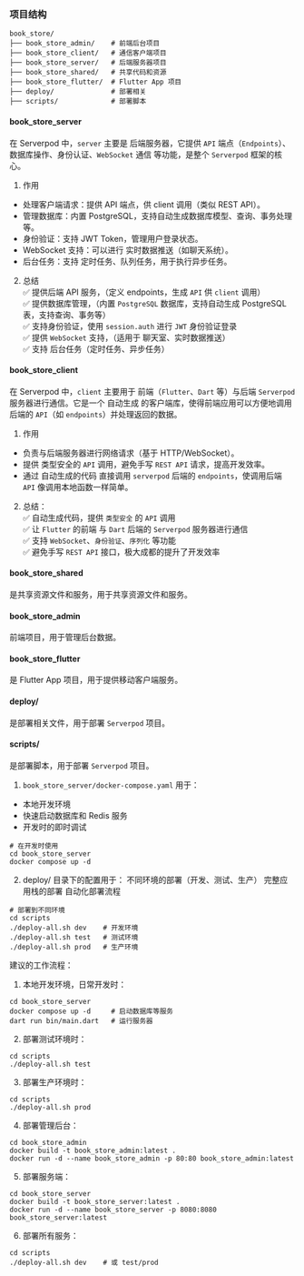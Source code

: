 
### 项目结构

```
book_store/
├── book_store_admin/    # 前端后台项目  
├── book_store_client/   # 通信客户端项目  
├── book_store_server/   # 后端服务器项目
├── book_store_shared/   # 共享代码和资源
├── book_store_flutter/  # Flutter App 项目
├── deploy/              # 部署相关
├── scripts/             # 部署脚本
```

#### book_store_server
在 Serverpod 中，`server` 主要是 后端服务器，它提供 `API` 端点（`Endpoints`）、数据库操作、身份认证、`WebSocket` 通信 等功能，是整个 `Serverpod` 框架的核心。

1. 作用
* 处理客户端请求：提供 API 端点，供 client 调用（类似 REST API）。
* 管理数据库：内置 PostgreSQL，支持自动生成数据库模型、查询、事务处理等。
* 身份验证：支持 JWT Token，管理用户登录状态。
* WebSocket 支持：可以进行 实时数据推送（如聊天系统）。
* 后台任务：支持 定时任务、队列任务，用于执行异步任务。  

2. 总结  
✅ 提供后端 API 服务，（定义 endpoints，生成 `API` 供 `client` 调用）  
✅ 提供数据库管理，（内置 `PostgreSQL` 数据库，支持自动生成 PostgreSQL 表，支持查询、事务等）  
✅ 支持身份验证，使用 `session.auth` 进行 `JWT` 身份验证登录  
✅ 提供 `WebSocket` 支持，（适用于 聊天室、实时数据推送）  
✅ 支持 后台任务（定时任务、异步任务）  

#### book_store_client  
在 Serverpod 中，`client` 主要用于 前端（`Flutter`、`Dart` 等）与后端 `Serverpod` 服务器进行通信。它是一个 自动生成 的客户端库，使得前端应用可以方便地调用后端的 `API`（如 `endpoints`）并处理返回的数据。

1. 作用
* 负责与后端服务器进行网络请求（基于 HTTP/WebSocket）。
* 提供 类型安全的 `API` 调用，避免手写 `REST API` 请求，提高开发效率。
* 通过 自动生成的代码 直接调用 `serverpod` 后端的 `endpoints`，使调用后端 `API` 像调用本地函数一样简单。

2. 总结：  
✅ 自动生成代码，提供 `类型安全` 的 `API` 调用  
✅ 让 `Flutter` 的前端 与 `Dart` 后端的 `Serverpod` 服务器进行通信  
✅ 支持 `WebSocket`、`身份验证`、`序列化` 等功能  
✅ 避免手写 `REST API` 接口，极大成都的提升了开发效率  

#### book_store_shared 
是共享资源文件和服务，用于共享资源文件和服务。  

#### book_store_admin
前端项目，用于管理后台数据。

#### book_store_flutter 
是 Flutter App 项目，用于提供移动客户端服务。  

#### deploy/ 
是部署相关文件，用于部署 `Serverpod` 项目。  

#### scripts/ 
是部署脚本，用于部署 `Serverpod` 项目。  



1. `book_store_server/docker-compose.yaml` 用于：

* 本地开发环境
* 快速启动数据库和 Redis 服务
* 开发时的即时调试

```
# 在开发时使用
cd book_store_server
docker compose up -d
```


2. deploy/ 目录下的配置用于：
不同环境的部署（开发、测试、生产）
完整应用栈的部署
自动化部署流程
```
# 部署到不同环境
cd scripts
./deploy-all.sh dev    # 开发环境
./deploy-all.sh test   # 测试环境
./deploy-all.sh prod   # 生产环境
```

建议的工作流程：
1. 本地开发环境，日常开发时：
```
cd book_store_server
docker compose up -d     # 启动数据库等服务
dart run bin/main.dart   # 运行服务器
```

2. 部署测试环境时：
```
cd scripts
./deploy-all.sh test
```

3. 部署生产环境时：
```
cd scripts
./deploy-all.sh prod
```

4. 部署管理后台：
```
cd book_store_admin
docker build -t book_store_admin:latest .
docker run -d --name book_store_admin -p 80:80 book_store_admin:latest
```

5. 部署服务端：
```
cd book_store_server
docker build -t book_store_server:latest .
docker run -d --name book_store_server -p 8080:8080 book_store_server:latest
```

6. 部署所有服务：
```
cd scripts
./deploy-all.sh dev    # 或 test/prod
```